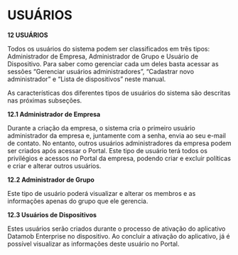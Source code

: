 # USUÁRIOS

**12 USUÁRIOS**

Todos os usuários do sistema podem ser classificados em três tipos: Administrador de Empresa, Administrador de Grupo e Usuário de Dispositivo. Para saber como gerenciar cada um deles basta acessar as sessões “Gerenciar usuários administradores”, “Cadastrar novo administrador” e “Lista de dispositivos” neste manual.

As características dos diferentes tipos de usuários do sistema são descritas nas próximas subseções.

**12.1 Administrador de Empresa**

Durante a criação da empresa, o sistema cria o primeiro usuário administrador da empresa e, juntamente com a senha, envia ao seu e-mail de contato. No entanto, outros usuários administradores da empresa podem ser criados após acessar o Portal. Este tipo de usuário terá todos os privilégios e acessos no Portal da empresa, podendo criar e excluir políticas e criar e alterar outros usuários.

**12.2 Administrador de Grupo**

Este tipo de usuário poderá visualizar e alterar os membros e as informações apenas do grupo que ele gerencia.

**12.3 Usuários de Dispositivos**

Estes usuários serão criados durante o processo de ativação do aplicativo Datamob Enterprise no dispositivo. Ao concluir a ativação do aplicativo, já é possível visualizar as informações deste usuário no Portal.
